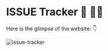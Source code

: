 # ISSUE Tracker 🔎 🐛🐞


Here is the glimpse of the website: 👇

![issue-tracker](https://github.com/sidhartha2002/Issue-Tracker/assets/73163725/3b441a9b-2d0d-442b-8c94-e0f6911756a0)
